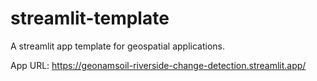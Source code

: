 # streamlit-template

A streamlit app template for geospatial applications.

App URL: <https://geonamsoil-riverside-change-detection.streamlit.app/>
